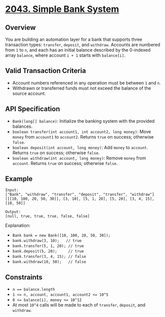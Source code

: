# [2043. Simple Bank System](https://leetcode.com/problems/simple-bank-system/description/)

## Overview
You are building an automation layer for a bank that supports three transaction types: `transfer`, `deposit`, and `withdraw`. Accounts are numbered from `1` to `n`, and each has an initial balance described by the 0-indexed array `balance`, where account `i + 1` starts with `balance[i]`.

## Valid Transaction Criteria
- Account numbers referenced in any operation must be between `1` and `n`.
- Withdrawn or transferred funds must not exceed the balance of the source account.

## API Specification
- `Bank(long[] balance)`: Initialize the banking system with the provided balances.
- `boolean transfer(int account1, int account2, long money)`: Move `money` from `account1` to `account2`. Returns `true` on success; otherwise `false`.
- `boolean deposit(int account, long money)`: Add `money` to `account`. Returns `true` on success; otherwise `false`.
- `boolean withdraw(int account, long money)`: Remove `money` from `account`. Returns `true` on success; otherwise `false`.

## Example
```text
Input:
["Bank", "withdraw", "transfer", "deposit", "transfer", "withdraw"]
[[[10, 100, 20, 50, 30]], [3, 10], [5, 1, 20], [5, 20], [3, 4, 15], [10, 50]]

Output:
[null, true, true, true, false, false]
```

Explanation:
- `Bank bank = new Bank([10, 100, 20, 50, 30]);`
- `bank.withdraw(3, 10);   // true`
- `bank.transfer(5, 1, 20); // true`
- `bank.deposit(5, 20);     // true`
- `bank.transfer(3, 4, 15); // false`
- `bank.withdraw(10, 50);   // false`

## Constraints
- `n == balance.length`
- `1 <= n, account, account1, account2 <= 10^5`
- `0 <= balance[i], money <= 10^12`
- At most `10^4` calls will be made to each of `transfer`, `deposit`, and `withdraw`.
